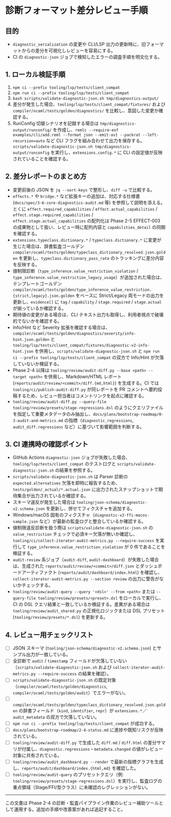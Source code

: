 # 診断フォーマット差分レビュー手順

## 目的
- `diagnostic_serialization` の変更や CLI/LSP 出力の更新時に、旧フォーマットからの差分を可視化しレビューを容易にする。
- CI の `diagnostic-json` ジョブで検知したエラーの調査手順を明文化する。

## 1. ローカル検証手順
1. `npm ci --prefix tooling/lsp/tests/client_compat`
2. `npm run ci --prefix tooling/lsp/tests/client_compat`
3. `bash scripts/validate-diagnostic-json.sh tmp/diagnostics-output/`
4. 差分が発生した場合、`tooling/lsp/tests/client_compat/fixtures/` および `compiler/ocaml/tests/golden/diagnostics/` を比較し、意図した変更か確認する。
5. RunConfig 切替シナリオを記録する場合は `tmp/diagnostics-output/runconfig/` を作成し、`remlc --require-eof examples/cli/add.reml --format json --emit-ast --packrat --left-recursion=auto` など CLI フラグを組み合わせて出力を保存する。`scripts/validate-diagnostic-json.sh tmp/diagnostics-output/runconfig` を実行し、`extensions.config.*` に CLI の設定値が反映されていることを確認する。

## 2. 差分レポートのまとめ方
- 変更前後の JSON を `jq --sort-keys` で整形し、`diff -u` で比較する。
- `effects.*` や `bridge.*` など拡張キーの追加は、対応する仕様書 (`docs/spec/3-6-core-diagnostics-audit.md` 等) を参照して説明を添える。とくに `effect.required_capabilities` / `effect.actual_capabilities` / `effect.stage.required_capabilities` / `effect.stage.actual_capabilities` の配列化は Phase 2-5 EFFECT-003 の成果物として扱い、レビュー時に配列内容と `capabilities_detail` の同期を確認する。
- `extensions.typeclass.dictionary.*` / `typeclass.dictionary.*` に変更が生じた場合は、辞書監査ゴールデン `compiler/ocaml/tests/golden/typeclass_dictionary_resolved.json.golden` を更新し、`typeclass.dictionary_pass_rate` のトラッキングに差分内容を反映する。
- 値制限診断（`type_inference.value_restriction_violation` / `type_inference.value_restriction_legacy_usage`）が追加された場合は、テンプレートゴールデン `compiler/ocaml/tests/golden/type_inference_value_restriction.{strict,legacy}.json.golden` をベースに Strict/Legacy 両モードの出力を更新し、`evidence[]` に `tag` / `capability` / `stage.required` / `stage.actual` が揃っているか確認する。
- 期待値の変更がある場合は、CLI テキスト出力も取得し、利用者視点で破壊的でないかを確認する。
- Info/Hint など Severity 拡張を確認する場合は、`compiler/ocaml/tests/golden/diagnostics/severity/info-hint.json.golden` と `tooling/lsp/tests/client_compat/fixtures/diagnostic-v2-info-hint.json` を併用し、`scripts/validate-diagnostic-json.sh` と `npm run ci --prefix tooling/lsp/tests/client_compat` の双方で Info/Hint が欠落していないか検証する。
- Phase 2-4 以降は `tooling/review/audit-diff.py --base <path> --target <path>` を併用し、Markdown/HTML レポート (`reports/audit/review/<commit>/diff.{md,html}`) を生成する。CI では `tooling/ci/publish-audit-diff.py` が同レポートを PR コメントへ要約投稿するため、レビュー担当者はコメントリンクを起点に確認する。
- `tooling/review/audit-diff.py --query-file tooling/review/presets/stage-regressions.dsl` のようにクエリファイルを指定して重要メタデータのみ抽出し、`docs/plans/bootstrap-roadmap/0-3-audit-and-metrics.md` の指標（`diagnostic_regressions`, `audit_diff.regressions` など）に基づいて影響範囲を判断する。

## 3. CI 連携時の確認ポイント
- GitHub Actions `diagnostic-json` ジョブが失敗した場合、`tooling/lsp/tests/client_compat` のテストログと `scripts/validate-diagnostic-json.sh` の結果を参照する。
- `scripts/validate-diagnostic-json.sh` は Parser 診断の `expected.alternatives` 欠落を即時に報告するため、`tests/golden/_actual/*.actual.json` に出力されたスナップショットで期待集合が出力されているか確認する。
- スキーマ違反が発生した場合は `tooling/json-schema/diagnostic-v2.schema.json` を更新し、併せてフィクスチャを追加する。
- Windows/macOS 固有のフィクスチャ（`diagnostic-v2-ffi-macos-sample.json` など）が最新の監査ログと整合しているか確認する。
- 値制限違反診断を扱う際は `scripts/validate-diagnostic-json.sh` の `value_restriction` チェックで必須キー欠落が無いか確認し、`tooling/ci/collect-iterator-audit-metrics.py --require-success` を実行して `type_inference.value_restriction_violation` が 0 件であることを検証する。
- `audit-review` 系ジョブ（`audit-diff`, `audit-dashboard`）が失敗した場合は、生成された `reports/audit/review/<commit>/diff.json` とダッシュボードアーティファクト (`reports/audit/dashboard/index.html`) を確認し、`collect-iterator-audit-metrics.py --section review` の出力に警告がないかチェックする。
- `tooling/review/audit-query --query '<dsl>' --from <path>` または `--query-file tooling/review/presets/<preset>.dsl` をローカルで実行し、CI の DSL クエリ結果と一致しているか検証する。差異がある場合は `tooling/review/audit_shared.py` の正規化ロジックまたは DSL プリセット (`tooling/review/presets/*.dsl`) を更新する。

## 4. レビュー用チェックリスト
- [ ] JSON スキーマ (`tooling/json-schema/diagnostic-v2.schema.json`) とサンプル出力が一致している。
- [ ] 全診断で `audit` / `timestamp` フィールドが欠落していない（`scripts/validate-diagnostic-json.sh` および `collect-iterator-audit-metrics.py --require-success` の結果を確認）。
- [ ] `scripts/validate-diagnostic-json.sh` の既定対象（`compiler/ocaml/tests/golden/diagnostics`, `compiler/ocaml/tests/golden/audit`）でエラーがない。
- [ ] `compiler/ocaml/tests/golden/typeclass_dictionary_resolved.json.golden` の辞書フィールド（`kind`, `identifier`, `repr`）が `extensions.*`／`audit_metadata` の双方で欠落していない。
- [ ] `npm run ci --prefix tooling/lsp/tests/client_compat` が成功する。
- [ ] `docs/plans/bootstrap-roadmap/2-4-status.md` に進捗や既知リスクが反映されている。
- [ ] `tooling/review/audit-diff.py` で生成した `diff.md` / `diff.html` の差分サマリが付属し、`diagnostic.regressions`・`metadata.changed` の値がレビュー対象に共有されている。
- [ ] `tooling/review/audit_dashboard.py --render` で最新の指標グラフを生成し、`reports/audit/dashboard/index.{html,md}` を確認した。
- [ ] `tooling/review/audit-query` のプリセットクエリ（例: `tooling/review/presets/stage-regressions.dsl`）を実行し、監査ログの重点領域（Stage/FFI/型クラス）に未確認のレグレッションがない。

---

この文書は Phase 2-4 の診断・監査パイプライン作業のレビュー補助ツールとして運用する。追加の手順や改善案があれば追記すること。
